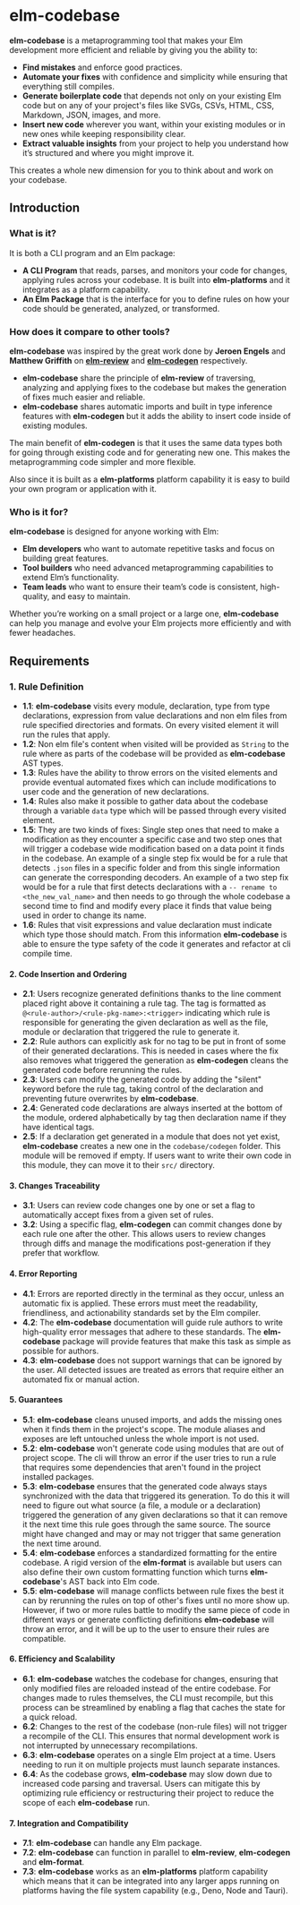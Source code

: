 # **elm-codebase**

**elm-codebase** is a metaprogramming tool that makes your Elm development more efficient and reliable by giving you the ability to:

- **Find mistakes** and enforce good practices.
- **Automate your fixes** with confidence and simplicity while ensuring that everything still compiles.
- **Generate boilerplate code** that depends not only on your existing Elm code but on any of your project's files like SVGs, CSVs, HTML, CSS, Markdown, JSON, images, and more.
- **Insert new code** wherever you want, within your existing modules or in new ones while keeping responsibility clear.
- **Extract valuable insights** from your project to help you understand how it’s structured and where you might improve it.

This creates a whole new dimension for you to think about and work on your codebase.

## **Introduction**

### **What is it?**

It is both a CLI program and an Elm package:

- **A CLI Program** that reads, parses, and monitors your code for changes, applying rules across your codebase. It is built into **elm-platforms** and it integrates as a platform capability.
- **An Elm Package** that is the interface for you to define rules on how your code should be generated, analyzed, or transformed.

### **How does it compare to other tools?**

**elm-codebase** was inspired by the great work done by **Jeroen Engels** and **Matthew Griffith** on [**elm-review**](https://github.com/jfmengels/elm-review) and [**elm-codegen**](https://github.com/mdgriffith/elm-codegen/tree/4.2.2) respectively.

- **elm-codebase** share the principle of **elm-review** of traversing, analyzing and applying fixes to the codebase but makes the generation of fixes much easier and reliable.
- **elm-codebase** shares automatic imports and built in type inference features with **elm-codegen** but it adds the ability to insert code inside of existing modules.

The main benefit of **elm-codegen** is that it uses the same data types both for going through existing code and for generating new one. This makes the metaprogramming code simpler and more flexible.

Also since it is built as a **elm-platforms** platform capability it is easy to build your own program or application with it.

### **Who is it for?**

**elm-codebase** is designed for anyone working with Elm:

- **Elm developers** who want to automate repetitive tasks and focus on building great features.
- **Tool builders** who need advanced metaprogramming capabilities to extend Elm’s functionality.
- **Team leads** who want to ensure their team’s code is consistent, high-quality, and easy to maintain.

Whether you’re working on a small project or a large one, **elm-codebase** can help you manage and evolve your Elm projects more efficiently and with fewer headaches.

## **Requirements**

### 1. **Rule Definition**

- **1.1**: **elm-codebase** visits every module, declaration, type from type declarations, expression from value declarations and non elm files from rule specified directories and formats. On every visited element it will run the rules that apply.
- **1.2**: Non elm file's content when visited will be provided as `String` to the rule where as parts of the codebase will be provided as **elm-codebase** AST types.
- **1.3**: Rules have the ability to throw errors on the visited elements and provide eventual automated fixes which can include modifications to user code and the generation of new declarations.
- **1.4**: Rules also make it possible to gather data about the codebase through a variable `data` type which will be passed through every visited element.
- **1.5**: They are two kinds of fixes: Single step ones that need to make a modification as they encounter a specific case and two step ones that will trigger a codebase wide modification based on a data point it finds in the codebase. An example of a single step fix would be for a rule that detects `.json` files in a specific folder and from this single information can generate the corresponding decoders. An example of a two step fix would be for a rule that first detects declarations with a `-- rename to <the_new_val_name>` and then needs to go through the whole codebase a second time to find and modify every place it finds that value being used in order to change its name.
- **1.6**: Rules that visit expressions and value declaration must indicate which type those should match. From this information **elm-codebase** is able to ensure the type safety of the code it generates and refactor at cli compile time.

#### 2. **Code Insertion and Ordering**

- **2.1**: Users recognize generated definitions thanks to the line comment placed right above it containing a rule tag. The tag is formatted as `@<rule-author>/<rule-pkg-name>:<trigger>` indicating which rule is responsible for generating the given declaration as well as the file, module or declaration that triggered the rule to generate it.
- **2.2**: Rule authors can explicitly ask for no tag to be put in front of some of their generated declarations. This is needed in cases where the fix also removes what triggered the generation as **elm-codegen** cleans the generated code before rerunning the rules.
- **2.3**: Users can modify the generated code by adding the "silent" keyword before the rule tag, taking control of the declaration and preventing future overwrites by **elm-codebase**.
- **2.4**: Generated code declarations are always inserted at the bottom of the module, ordered alphabetically by tag then declaration name if they have identical tags.
- **2.5**: If a declaration get generated in a module that does not yet exist, **elm-codebase** creates a new one in the `codebase/codegen` folder. This module will be removed if empty. If users want to write their own code in this module, they can move it to their `src/` directory.

#### 3. **Changes Traceability**

- **3.1**: Users can review code changes one by one or set a flag to automatically accept fixes from a given set of rules.
- **3.2**: Using a specific flag, **elm-codegen** can commit changes done by each rule one after the other. This allows users to review changes through diffs and manage the modifications post-generation if they prefer that workflow.

#### 4. **Error Reporting**

- **4.1**: Errors are reported directly in the terminal as they occur, unless an automatic fix is applied. These errors must meet the readability, friendliness, and actionability standards set by the Elm compiler.
- **4.2**: The **elm-codebase** documentation will guide rule authors to write high-quality error messages that adhere to these standards. The **elm-codebase** package will provide features that make this task as simple as possible for authors.
- **4.3**: **elm-codebase** does not support warnings that can be ignored by the user. All detected issues are treated as errors that require either an automated fix or manual action.

#### 5. **Guarantees**

- **5.1**: **elm-codebase** cleans unused imports, and adds the missing ones when it finds them in the project's scope. The module aliases and exposes are left untouched unless the whole import is not used.
- **5.2**: **elm-codebase** won't generate code using modules that are out of project scope. The cli will throw an error if the user tries to run a rule that requires some dependencies that aren't found in the project installed packages.
- **5.3**: **elm-codebase** ensures that the generated code always stays synchronized with the data that triggered its generation. To do this it will need to figure out what source (a file, a module or a declaration) triggered the generation of any given declarations so that it can remove it the next time this rule goes through the same source. The source might have changed and may or may not trigger that same generation the next time around.
- **5.4**: **elm-codebase** enforces a standardized formatting for the entire codebase. A rigid version of the **elm-format** is available but users can also define their own custom formatting function which turns **elm-codebase**'s AST back into Elm code.
- **5.5**: **elm-codebase** will manage conflicts between rule fixes the best it can by rerunning the rules on top of other's fixes until no more show up. However, if two or more rules battle to modify the same piece of code in different ways or generate conflicting definitions **elm-codebase** will throw an error, and it will be up to the user to ensure their rules are compatible.

#### 6. **Efficiency and Scalability**

- **6.1**: **elm-codebase** watches the codebase for changes, ensuring that only modified files are reloaded instead of the entire codebase. For changes made to rules themselves, the CLI must recompile, but this process can be streamlined by enabling a flag that caches the state for a quick reload.
- **6.2**: Changes to the rest of the codebase (non-rule files) will not trigger a recompile of the CLI. This ensures that normal development work is not interrupted by unnecessary recompilations.
- **6.3**: **elm-codebase** operates on a single Elm project at a time. Users needing to run it on multiple projects must launch separate instances.
- **6.4**: As the codebase grows, **elm-codebase** may slow down due to increased code parsing and traversal. Users can mitigate this by optimizing rule efficiency or restructuring their project to reduce the scope of each **elm-codebase** run.

#### 7. **Integration and Compatibility**

- **7.1**: **elm-codebase** can handle any Elm package.
- **7.2**: **elm-codebase** can function in parallel to **elm-review**, **elm-codegen** and **elm-format**.
- **7.3**: **elm-codebase** works as an **elm-platforms** platform capability which means that it can be integrated into any larger apps running on platforms having the file system capability (e.g., Deno, Node and Tauri).
